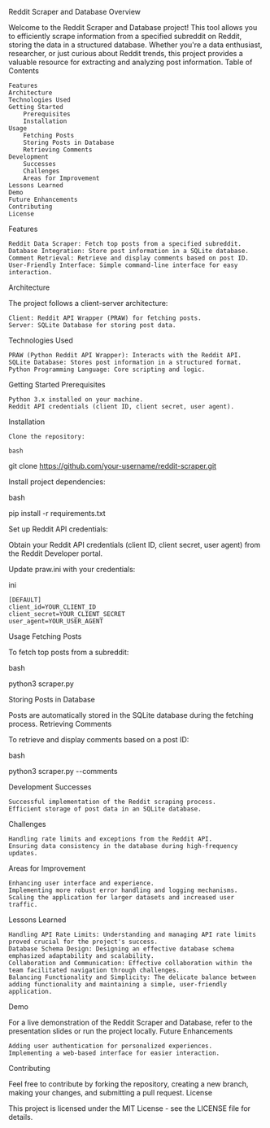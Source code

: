 Reddit Scraper and Database
Overview

Welcome to the Reddit Scraper and Database project! This tool allows you to efficiently scrape information from a specified subreddit on Reddit, storing the data in a structured database. Whether you're a data enthusiast, researcher, or just curious about Reddit trends, this project provides a valuable resource for extracting and analyzing post information.
Table of Contents

    Features
    Architecture
    Technologies Used
    Getting Started
        Prerequisites
        Installation
    Usage
        Fetching Posts
        Storing Posts in Database
        Retrieving Comments
    Development
        Successes
        Challenges
        Areas for Improvement
    Lessons Learned
    Demo
    Future Enhancements
    Contributing
    License

Features

    Reddit Data Scraper: Fetch top posts from a specified subreddit.
    Database Integration: Store post information in a SQLite database.
    Comment Retrieval: Retrieve and display comments based on post ID.
    User-Friendly Interface: Simple command-line interface for easy interaction.

Architecture

The project follows a client-server architecture:

    Client: Reddit API Wrapper (PRAW) for fetching posts.
    Server: SQLite Database for storing post data.

Technologies Used

    PRAW (Python Reddit API Wrapper): Interacts with the Reddit API.
    SQLite Database: Stores post information in a structured format.
    Python Programming Language: Core scripting and logic.

Getting Started
Prerequisites

    Python 3.x installed on your machine.
    Reddit API credentials (client ID, client secret, user agent).

Installation

    Clone the repository:

    bash

git clone https://github.com/your-username/reddit-scraper.git

Install project dependencies:

bash

pip install -r requirements.txt

Set up Reddit API credentials:

Obtain your Reddit API credentials (client ID, client secret, user agent) from the Reddit Developer portal.

Update praw.ini with your credentials:

ini

    [DEFAULT]
    client_id=YOUR_CLIENT_ID
    client_secret=YOUR_CLIENT_SECRET
    user_agent=YOUR_USER_AGENT

Usage
Fetching Posts

To fetch top posts from a subreddit:

bash

python3 scraper.py

Storing Posts in Database

Posts are automatically stored in the SQLite database during the fetching process.
Retrieving Comments

To retrieve and display comments based on a post ID:

bash

python3 scraper.py --comments

Development
Successes

    Successful implementation of the Reddit scraping process.
    Efficient storage of post data in an SQLite database.

Challenges

    Handling rate limits and exceptions from the Reddit API.
    Ensuring data consistency in the database during high-frequency updates.

Areas for Improvement

    Enhancing user interface and experience.
    Implementing more robust error handling and logging mechanisms.
    Scaling the application for larger datasets and increased user traffic.

Lessons Learned

    Handling API Rate Limits: Understanding and managing API rate limits proved crucial for the project's success.
    Database Schema Design: Designing an effective database schema emphasized adaptability and scalability.
    Collaboration and Communication: Effective collaboration within the team facilitated navigation through challenges.
    Balancing Functionality and Simplicity: The delicate balance between adding functionality and maintaining a simple, user-friendly application.

Demo

For a live demonstration of the Reddit Scraper and Database, refer to the presentation slides or run the project locally.
Future Enhancements

    Adding user authentication for personalized experiences.
    Implementing a web-based interface for easier interaction.

Contributing

Feel free to contribute by forking the repository, creating a new branch, making your changes, and submitting a pull request.
License

This project is licensed under the MIT License - see the LICENSE file for details.
